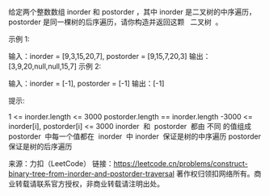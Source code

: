 给定两个整数数组 inorder 和 postorder ，其中 inorder 是二叉树的中序遍历， postorder 是同一棵树的后序遍历，请你构造并返回这颗   二叉树  。



示例 1:

输入：inorder = [9,3,15,20,7], postorder = [9,15,7,20,3]
输出：[3,9,20,null,null,15,7]
示例 2:

输入：inorder = [-1], postorder = [-1]
输出：[-1]



提示:

1 <= inorder.length <= 3000
postorder.length == inorder.length
-3000 <= inorder[i], postorder[i] <= 3000
inorder  和  postorder  都由 不同 的值组成
postorder  中每一个值都在  inorder  中
inorder  保证是树的中序遍历
postorder  保证是树的后序遍历

来源：力扣（LeetCode）
链接：https://leetcode.cn/problems/construct-binary-tree-from-inorder-and-postorder-traversal
著作权归领扣网络所有。商业转载请联系官方授权，非商业转载请注明出处。
